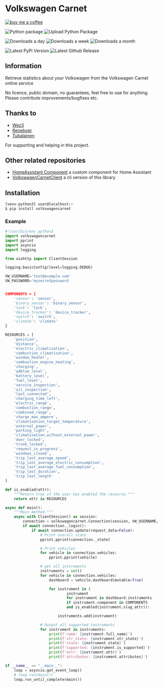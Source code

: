 # Volkswagen Carnet

[![buy me a coffee](https://www.buymeacoffee.com/assets/img/custom_images/yellow_img.png)](https://www.buymeacoffee.com/robinostlund)

![Python package](https://github.com/robinostlund/volkswagencarnet/workflows/Python%20package/badge.svg)
![Upload Python Package](https://github.com/robinostlund/volkswagencarnet/workflows/Upload%20Python%20Package/badge.svg)

![Downloads a day](https://img.shields.io/pypi/dd/volkswagencarnet?label=Downloads)
![Downloads a week](https://img.shields.io/pypi/dw/volkswagencarnet?label=Downloads%20)
![Downloads a month](https://img.shields.io/pypi/dm/volkswagencarnet?label=Downloads%20)

![Latest PyPi Version](https://img.shields.io/pypi/v/volkswagencarnet?label=Latest%20PyPi%20Version)
![Latest Github Release](https://img.shields.io/github/v/release/robinostlund/volkswagencarnet?label=Latest%20Github%20Release)

## Information

Retrieve statistics about your Volkswagen from the Volkswagen Carnet online service

No licence, public domain, no guarantees, feel free to use for anything. Please contribute improvements/bugfixes etc.

## Thanks to

- [Wez3](https://github.com/wez3)
- [Reneboer](https://github.com/reneboer)
- [Tubalainen](https://github.com/tubalainen)

For supporting and helping in this project.

## Other related repositories

- [HomeAssistant Component](https://github.com/robinostlund/homeassistant-volkswagencarnet) a custom component for Home Assistant
- [VolkswagenCarnetClient](https://github.com/robinostlund/volkswagencarnet-client) a cli version of this library

## Installation

```sh
[venv-python3] user@localhost:~
$ pip install volkswagencarnet
```

### Example

```python
#!/usr/bin/env python3
import volkswagencarnet
import pprint
import asyncio
import logging

from aiohttp import ClientSession

logging.basicConfig(level=logging.DEBUG)

VW_USERNAME='test@example.com'
VW_PASSWORD='mysecretpassword


COMPONENTS = {
    'sensor': 'sensor',
    'binary_sensor': 'binary_sensor',
    'lock': 'lock',
    'device_tracker': 'device_tracker',
    'switch': 'switch',
    'climate': 'climate'
}

RESOURCES = [
    'position',
    'distance',
    'electric_climatisation',
    'combustion_climatisation',
    'window_heater',
    'combustion_engine_heating',
    'charging',
    'adblue_level',
    'battery_level',
    'fuel_level',
    'service_inspection',
    'oil_inspection',
    'last_connected',
    'charging_time_left',
    'electric_range',
    'combustion_range',
    'combined_range',
    'charge_max_ampere',
    'climatisation_target_temperature',
    'external_power',
    'parking_light',
    'climatisation_without_external_power',
    'door_locked',
    'trunk_locked',
    'request_in_progress',
    'windows_closed',
    'trip_last_average_speed',
    'trip_last_average_electric_consumption',
    'trip_last_average_fuel_consumption',
    'trip_last_duration',
    'trip_last_length'
]

def is_enabled(attr):
    """Return true if the user has enabled the resource."""
    return attr in RESOURCES

async def main():
    """Main method."""
    async with ClientSession() as session:
        connection = volkswagencarnet.Connection(session, VW_USERNAME, VW_PASSWORD)
        if await connection._login():
            if await connection.update(request_data=False):
                # Print overall state
                pprint.pprint(connection._state)

                # Print vehicles
                for vehicle in connection.vehicles:
                    pprint.pprint(vehicle)

                # get all instruments
                instruments = set()
                for vehicle in connection.vehicles:
                    dashboard = vehicle.dashboard(mutable=True)

                    for instrument in (
                            instrument
                            for instrument in dashboard.instruments
                            if instrument.component in COMPONENTS
                            and is_enabled(instrument.slug_attr)):

                        instruments.add(instrument)

                # Output all supported instruments
                for instrument in instruments:
                    print(f'name: {instrument.full_name}')
                    print(f'str_state: {instrument.str_state}')
                    print(f'state: {instrument.state}')
                    print(f'supported: {instrument.is_supported}')
                    print(f'attr: {instrument.attr}')
                    print(f'attributes: {instrument.attributes}')

if __name__ == "__main__":
    loop = asyncio.get_event_loop()
    # loop.run(main())
    loop.run_until_complete(main())
```
